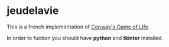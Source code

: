 # jeudelavie

This is a french implementation of [Conway's Game of Life](https://en.wikipedia.org/wiki/Conway's_Game_of_Life).

In order to fuction you should have **python** and **tkinter** installed. 

